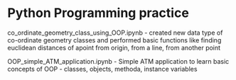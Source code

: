 # Python Programming practice
co_ordinate_geometry_class_using_OOP.ipynb - created new data type of co-ordinate geometry classes and performed basic functions like finding euclidean distances of apoint from origin, from a line, from another point

OOP_simple_ATM_application.ipynb - Simple ATM application to learn basic concepts of OOP - classes, objects, methoda, instance variables
